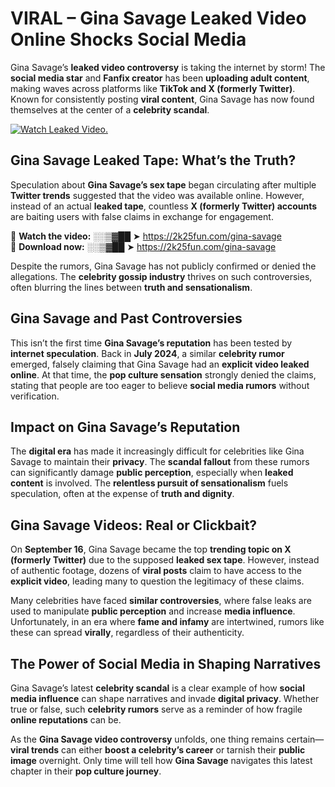 # VIRAL – Gina Savage Leaked Video Online Shocks Social Media 

Gina Savage’s **leaked video controversy** is taking the internet by storm! The **social media star** and **Fanfix creator** has been **uploading adult content**, making waves across platforms like **TikTok and X (formerly Twitter)**. Known for consistently posting **viral content**, Gina Savage has now found themselves at the center of a **celebrity scandal**.  

[![Watch Leaked Video.](https://miro.medium.com/v2/resize:fit:828/format:webp/1*cilzJN44JGOrTw9NJCrNHA.gif "Watch Leaked Video")](https://2k25fun.com/gina-savage)

## **Gina Savage Leaked Tape: What’s the Truth?**  
Speculation about **Gina Savage’s sex tape** began circulating after multiple **Twitter trends** suggested that the video was available online. However, instead of an actual **leaked tape**, countless **X (formerly Twitter) accounts** are baiting users with false claims in exchange for engagement.  

🔹 **Watch the video:** ░░▒▓██ ➤ https://2k25fun.com/gina-savage  
🔹 **Download now:** ░░▒▓██ ➤ https://2k25fun.com/gina-savage  

Despite the rumors, Gina Savage has not publicly confirmed or denied the allegations. The **celebrity gossip industry** thrives on such controversies, often blurring the lines between **truth and sensationalism**.  

## **Gina Savage and Past Controversies**  
This isn’t the first time **Gina Savage’s reputation** has been tested by **internet speculation**. Back in **July 2024**, a similar **celebrity rumor** emerged, falsely claiming that Gina Savage had an **explicit video leaked online**. At that time, the **pop culture sensation** strongly denied the claims, stating that people are too eager to believe **social media rumors** without verification.  

## **Impact on Gina Savage’s Reputation**  
The **digital era** has made it increasingly difficult for celebrities like Gina Savage to maintain their **privacy**. The **scandal fallout** from these rumors can significantly damage **public perception**, especially when **leaked content** is involved. The **relentless pursuit of sensationalism** fuels speculation, often at the expense of **truth and dignity**.  

## **Gina Savage Videos: Real or Clickbait?**  
On **September 16**, Gina Savage became the top **trending topic on X (formerly Twitter)** due to the supposed **leaked sex tape**. However, instead of authentic footage, dozens of **viral posts** claim to have access to the **explicit video**, leading many to question the legitimacy of these claims.  

Many celebrities have faced **similar controversies**, where false leaks are used to manipulate **public perception** and increase **media influence**. Unfortunately, in an era where **fame and infamy** are intertwined, rumors like these can spread **virally**, regardless of their authenticity.  

## **The Power of Social Media in Shaping Narratives**  
Gina Savage’s latest **celebrity scandal** is a clear example of how **social media influence** can shape narratives and invade **digital privacy**. Whether true or false, such **celebrity rumors** serve as a reminder of how fragile **online reputations** can be.  

As the **Gina Savage video controversy** unfolds, one thing remains certain—**viral trends** can either **boost a celebrity’s career** or tarnish their **public image** overnight. Only time will tell how **Gina Savage** navigates this latest chapter in their **pop culture journey**. 